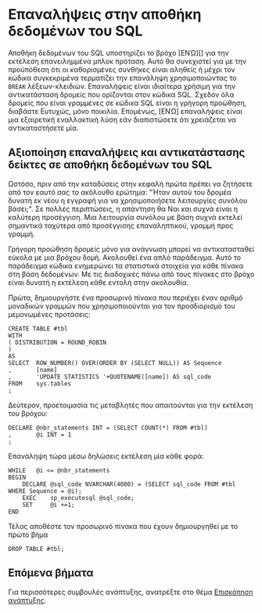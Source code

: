 <properties
   pageTitle="Επαναλήψεις στην αποθήκη δεδομένων του SQL | Microsoft Azure"
   description="Συμβουλές για βρόχοι Transact-SQL και αντικατάσταση δείκτες σε αποθήκη δεδομένων του SQL Azure για την ανάπτυξη λύσεων."
   services="sql-data-warehouse"
   documentationCenter="NA"
   authors="jrowlandjones"
   manager="barbkess"
   editor=""/>

<tags
   ms.service="sql-data-warehouse"
   ms.devlang="NA"
   ms.topic="article"
   ms.tgt_pltfrm="NA"
   ms.workload="data-services"
   ms.date="06/14/2016"
   ms.author="jrj;barbkess;sonyama"/>

# <a name="loops-in-sql-data-warehouse"></a>Επαναλήψεις στην αποθήκη δεδομένων του SQL
Αποθήκη δεδομένων του SQL υποστηρίζει το βρόχο [ΕΝΏ][] για την εκτέλεση επανειλημμένα μπλοκ πρόταση. Αυτό θα συνεχιστεί για με την προϋπόθεση ότι οι καθορισμένες συνθήκες είναι αληθείς ή μέχρι τον κώδικα συγκεκριμένα τερματίζει την επανάληψη χρησιμοποιώντας το `BREAK` λέξεων-κλειδιών. Επαναλήψεις είναι ιδιαίτερα χρήσιμη για την αντικατάσταση δρομείς που ορίζονται στον κώδικα SQL. Σχεδόν όλα δρομείς που είναι γραμμένες σε κώδικα SQL είναι η γρήγορη προώθηση, διαβάστε Ευτυχώς, μόνο ποικιλία. Επομένως, [ΕΝΏ] επαναλήψεις είναι μια εξαιρετική εναλλακτική λύση εάν διαπιστώσετε ότι χρειάζεται να αντικαταστήσετε μία.

## <a name="leveraging-loops-and-replacing-cursors-in-sql-data-warehouse"></a>Αξιοποίηση επαναλήψεις και αντικατάστασης δείκτες σε αποθήκη δεδομένων του SQL
Ωστόσο, πριν από την καταδύσεις στην κεφαλή πρώτα πρέπει να ζητήσετε από τον εαυτό σας το ακόλουθο ερώτημα: "Ήταν αυτού του δρομέα δυνατή εκ νέου η εγγραφή για να χρησιμοποιήσετε λειτουργίες συνόλου βάσει;". Σε πολλές περιπτώσεις, η απάντηση θα Ναι και συχνά είναι η καλύτερη προσέγγιση. Μια λειτουργία συνόλου με βάση συχνά εκτελεί σημαντικά ταχύτερα από προσέγγισης επαναληπτικού, γραμμή προς γραμμή.

Γρήγορη προώθηση δρομείς μόνο για ανάγνωση μπορεί να αντικατασταθεί εύκολα με μια βρόχου δομή. Ακολουθεί ένα απλό παράδειγμα. Αυτό το παράδειγμα κώδικα ενημερώνει τα στατιστικά στοιχεία για κάθε πίνακα στη βάση δεδομένων. Με τις διαδοχικές πάνω από τους πίνακες στο βρόχο είναι δυνατή η εκτέλεση κάθε εντολή στην ακολουθία.

Πρώτα, δημιουργήστε ένα προσωρινό πίνακα που περιέχει έναν αριθμό μοναδικών γραμμών που χρησιμοποιούνται για τον προσδιορισμό του μεμονωμένες προτάσεις:

```
CREATE TABLE #tbl
WITH
( DISTRIBUTION = ROUND_ROBIN
)
AS
SELECT  ROW_NUMBER() OVER(ORDER BY (SELECT NULL)) AS Sequence
,       [name]
,       'UPDATE STATISTICS '+QUOTENAME([name]) AS sql_code
FROM    sys.tables
;
```

Δεύτερον, προετοιμασία τις μεταβλητές που απαιτούνται για την εκτέλεση του βρόχου:

```
DECLARE @nbr_statements INT = (SELECT COUNT(*) FROM #tbl)
,       @i INT = 1
;
```

Επανάληψη τώρα μέσω δηλώσεις εκτέλεση μία κάθε φορά:

```
WHILE   @i <= @nbr_statements
BEGIN
    DECLARE @sql_code NVARCHAR(4000) = (SELECT sql_code FROM #tbl WHERE Sequence = @i);
    EXEC    sp_executesql @sql_code;
    SET     @i +=1;
END
```

Τέλος αποθέστε τον προσωρινό πίνακα που έχουν δημιουργηθεί με το πρώτο βήμα

```
DROP TABLE #tbl;
```


<!--Every topic should have next steps and links to the next logical set of content to keep the customer engaged-->

## <a name="next-steps"></a>Επόμενα βήματα
Για περισσότερες συμβουλές ανάπτυξης, ανατρέξτε στο θέμα [Επισκόπηση ανάπτυξης][].

<!--Image references-->

<!--Article references-->
[Επισκόπηση ανάπτυξης]: sql-data-warehouse-overview-develop.md

<!--MSDN references-->
[ΧΡΌΝΟΣ]: https://msdn.microsoft.com/library/ms178642.aspx


<!--Other Web references-->
